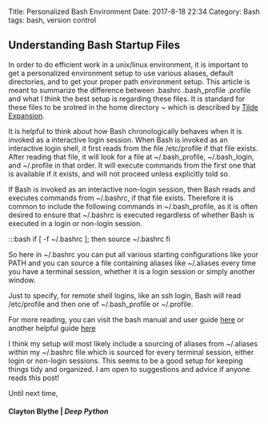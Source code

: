 Title: Personalized Bash Environment 
Date: 2017-8-18 22:34
Category: Bash
tags: bash, version control

## Understanding Bash Startup Files

In order to do efficient work in a unix/linux environment, it is important to get a personalized environment setup to use various aliases, default directories, and to get your proper path environment setup. This article is meant to summarize the difference between .bashrc .bash_profile .profile and what I think the best setup is regarding these files. It is standard for these files to be srotred in the home directory ~ which is described by [Tilde Expansion](https://www.gnu.org/software/bash/manual/bashref.html#Tilde-Expansion). 

It is helpful to think about how Bash chronologically behaves when it is invoked as a interactive login session. When Bash is invoked as an interactive login shell, it first reads from the file /etc/profile if that file exists. After reading that file, it will look for a file at ~/.bash_profile, ~/.bash_login, and ~/.profile in that order. It will execute commands from the first one that is available if it exists, and will not proceed unless explicitly told so. 

If Bash is invoked as an interactive non-login session, then Bash reads and executes commands from ~/.bashrc, if that file exists. Therefore it is common to include the following commands in ~/.bash_profile, as it is often desired to ensure that ~/.bashrc is executed regardless of whether Bash is executed in a login or non-login session.  


:::bash
if [ -f ~/.bashrc ]; then
   source ~/.bashrc
fi

So here in ~/.bashrc you can put all various starting configurations like your PATH and you can source a file containing aliases like ~/.aliases every time you have a terminal session, whether it is a login session or simply another window. 


Just to specify, for remote shell logins, like an ssh login, Bash will read /etc/profile and then one of ~/.bash_profile or ~/.profile. 

For more reading, you can visit the bash manual and user guide [here](https://www.gnu.org/software/bash/manual/bashref.html#Introduction) or another helpful guide [here](https://mywiki.wooledge.org/DotFiles)

I think my setup will most likely include a sourcing of aliases from ~/.aliases within my ~/.bashrc file which is sourced for every terminal session, either login or non-login sessions. This seems to be a good setup for keeping things tidy and organized. I am open to suggestions and advice if anyone reads this post!


Until next time,
#### Clayton Blythe | *Deep Python*
